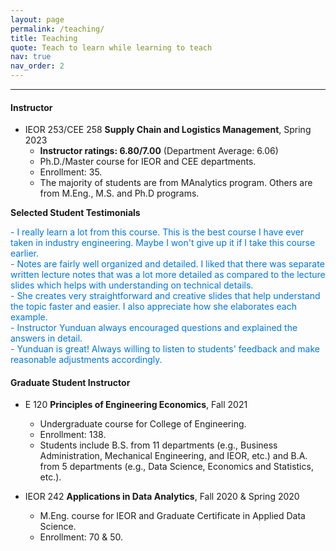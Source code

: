 ```yaml
---
layout: page
permalink: /teaching/
title: Teaching
quote: Teach to learn while learning to teach
nav: true
nav_order: 2
---
```


---
#### Instructor

- IEOR 253/CEE 258 **Supply Chain and Logistics Management**, Spring 2023
  - __Instructor ratings: 6.80/7.00__ (Department Average: 6.06)
  - Ph.D./Master course for IEOR and CEE departments.
  - Enrollment: 35.
  - The majority of students are from MAnalytics program. Others are from M.Eng., M.S. and Ph.D programs.


**Selected Student Testimonials**

  <span style="color:#0076df;font-weight:420;font-size:14px">
    - I really learn a lot from this course. This is the best course I have ever taken in industry engineering. Maybe I won't give up it if I take this course earlier. <br>
    - Notes are fairly well organized and detailed. I liked that there was separate written lecture notes that was a lot more detailed as compared to the lecture slides which helps with understanding on technical details.<br>
    - She creates very straightforward and creative slides that help understand the topic faster and easier. I also appreciate how she elaborates each example.<br>
    - Instructor Yunduan always encouraged questions and explained the answers in detail.<br>
    - Yunduan is great! Always willing to listen to students' feedback and make reasonable adjustments accordingly.<br>
  </span>


#### Graduate Student Instructor

- E 120 **Principles of Engineering Economics**, Fall 2021
  - Undergraduate course for College of Engineering.
  - Enrollment: 138.
  - Students include B.S. from 11 departments (e.g., Business Administration, Mechanical Engineering, and
IEOR, etc.) and B.A. from 5 departments (e.g., Data Science, Economics and Statistics, etc.).

- IEOR 242 **Applications in Data Analytics**, Fall 2020 & Spring 2020
  - M.Eng. course for IEOR and Graduate Certificate in Applied Data Science.
  - Enrollment: 70 & 50.
